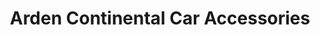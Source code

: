 ---
title: "Arden Continental Car Accessories"
url: /birmingham/arden-continental-car-accessories/
shop: Autohaus
---